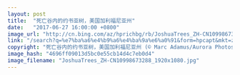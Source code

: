 ```yaml
---
layout: post
title:  "死亡谷内的约书亚树，美国加利福尼亚州"
date:   "2017-06-27 16:00:00 +0800"
image_url: "http://cn.bing.com/az/hprichbg/rb/JoshuaTrees_ZH-CN10998673288_1920x1080.jpg"
link: "/search?q=%e7%ba%a6%e4%b9%a6%e4%ba%9a%e6%a0%91&form=hpcapt&mkt=zh-cn"
copyright: "死亡谷内的约书亚树，美国加利福尼亚州 (© Marc Adamus/Aurora Photos)"
image_hash: "4696ff09013d5bc0e55cb14d4c7eb0d4"
image_filename: "JoshuaTrees_ZH-CN10998673288_1920x1080.jpg"
---
```

